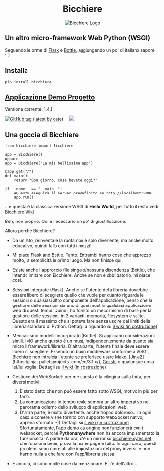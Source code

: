 <h1 align="center">Bicchiere</h1>


<p align="center"><img title="Un bel bicchiere di Campari" src="https://bicchiere.sytes.net/static/img/bicchiere-rosso-2.jpg" alt="Bicchiere Logo"/></p>

## Un altro micro-framework Web Python (WSGI)

Seguendo le orme di [Flask](https://flask.palletsprojects.com/en/2.1.x/) e [Bottle](https://bottlepy.org/docs/dev/), aggiungendo un po' di italiano sapore :-)

## Installa
```bash
pip install bicchiere
```

## [Applicazione Demo Progetto](https://bicchiere.sytes.net)

Versione corrente: 1.4.1

<p>
    <a href="https://pypi.python.org/pypi/bicchiere" target="_blank" rel="nofollow"><img alt="GitHub tag (latest by date)" src="https://img.shields.io/github/v/tag/sandy98/bicchiere?color=%230cc000&label=bicchiere"></a>           
    &nbsp;&nbsp;&nbsp;
    <a href="https://pepy.tech/project/bicchiere" rel="nofollow" target="_blank">
        <img src="https://static.pepy.tech/personalized-badge/bicchiere?period=total&units=international_system&left_color=black&right_color=blue&left_text=Downloads"/>
    </a>
</p>

## Una goccia di Bicchiere

```pithon
from bicchiere import Bicchiere

app = Bicchiere()
oppure
app = Bicchiere("La mia bellissima app")

@app.get("/")
def main():
    return "Bon giorno, cosa bevete oggi?"
    
if __name__ == "__main__":
    #Questo eseguirà il server predefinito su http://localhost:8086
    app.run()
```

...e questa è la classica versione WSGI di **Hello World**, per tutto il resto vedi [Bicchiere Wiki](https://github.com/sandy98/bicchiere/wiki)

Beh, non proprio. Qui è necessario un po' di giustificazione.

Allora perché Bicchiere?

- Da un lato, reinventare la ruota non è solo divertente, ma anche molto educativo, quindi fallo con tutti i mezzi!

- Mi piace Flask and Bottle. Tanto. Entrambi hanno cose che apprezzo molto, la semplicità in primo luogo. Ma non finisce qui.
- Esiste anche l'approccio file singolo/nessuna dipendenza (Bottle), che intendo imitare con Bicchiere. Anche se non è obbligatorio, mi piace così.
- Sessioni integrate (Flask). Anche se l'utente della libreria dovrebbe essere libero di scegliere quello che vuole per quanto riguarda le sessioni o qualsiasi altro componente dell'applicazione, penso che la gestione delle sessioni sia uno di quei must in qualsiasi applicazione web di questi tempi. Quindi, ho fornito un meccanismo di base per la gestione delle sessioni, in 3 varianti: memoria, filesystem e sqlite. Questo era il massimo che si poteva fare senza uscire dai limiti della libreria standard di Python. Dettagli a riguardo su [il wiki (in costruzione)](https://github.com/sandy98/bicchiere/wiki/Bicchiere-session)
- Meccanismo modello incorporato (Bottle). Si applicano considerazioni simili. IMO anche questo è un must, indipendentemente da quanto sia micro il framework/libreria. D'altra parte, l'utente finale deve essere libero di scegliere. Essendo un buon middleware conforme a WSGI, Bicchiere non intralcia l'utente se preferisce usare [Mako](https://www.makotemplates.org/), [Jinja2](https://jinja. palletsprojects .com/en/3.1.x/), [Genshi](https://genshi.edgewall.org/) o qualunque cosa lei/lui voglia. Dettagli su [il wiki (in costruzione)](https://github.com/sandy98/bicchiere/wiki/Bicchiere-templates)
- Gestione dei WebSocket: per me questa è la ciliegina sulla torta, per diversi motivi:
    1. È stato detto che non può essere fatto sotto WSGI, motivo in più per farlo.
    2. La comunicazione in tempo reale sembra un altro imperativo nel panorama odierno dello sviluppo di applicazioni web.
    3. D'altra parte, è molto divertente. anche troppo doloroso...
In ogni caso Bicchiere viene fornito con supporto WebSocket nativo, appena sfornato :-))
Dettagli su [il wiki (in costruzione)](https://github.com/sandy98/bicchiere/wiki/Bicchiere-Websocket) . Sfortunatamente, [l'app demo da origine](https://bicchiere.eu.pythonanywhere.com) non funzionerà con i websocket, perché **Pythonanywhere** non ha ancora implementato la funzionalità. A partire da ora, c'è un mirror su [bicchiere.sytes.net](http://bicchiere.sytes.net) che funziona bene, prova la home page e tutto. In ogni caso, questi problemi sono correlati alle impostazioni del proxy inverso e non hanno nulla a che fare con l'app/libreria stessa.
- E ancora, ci sono molte cose da menzionare. E c'è dell'altro...